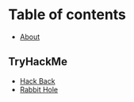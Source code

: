 # Table of contents

* [About](README.md)

## TryHackMe

* [Hack Back](tryhackme/hack-back.md)
* [Rabbit Hole](tryhackme/rabbit-hole.md)
